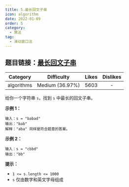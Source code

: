 ```yaml
---
title: 5.最长回文子串
icon: algorithm
date: 2022-01-09
order: 5
category:
  - 算法
tag:
  - 滑动窗口法
---
```


## 题目链接：[最长回文子串](https://leetcode.cn/problems/longest-palindromic-substring/description/)
<!-- more -->

|  Category  |   Difficulty    | Likes | Dislikes |
| :--------: | :-------------: | :---: | :------: |
| algorithms | Medium (36.97%) | 5603  |    -     |

给你一个字符串 `s`，找到 `s` 中最长的回文子串。

**示例 1：**

```
输入：s = "babad"
输出："bab"
解释："aba" 同样是符合题意的答案。
```

**示例 2：**

```
输入：s = "cbbd"
输出："bb"
```

**提示：**

- `1 <= s.length <= 1000`
- `s` 仅由数字和英文字母组成
